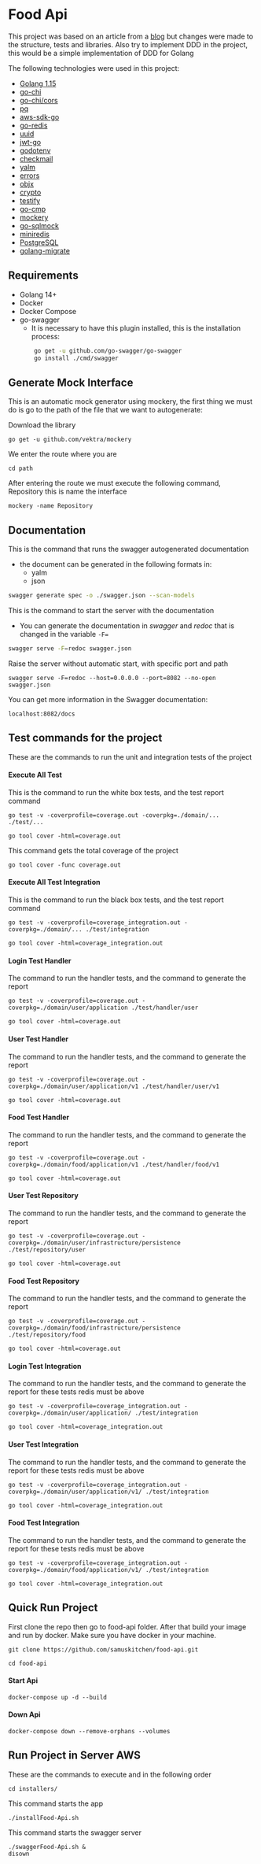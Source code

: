 # Food Api
This project was based on an article from a [blog](https://dev.to/stevensunflash/using-domain-driven-design-ddd-in-golang-3ee5) but changes were made to the structure, tests and libraries. Also try to implement DDD in the project, this would be a simple implementation of DDD for Golang

The following technologies were used in this project:
- [Golang 1.15](https://golang.org/dl/)
- [go-chi](https://github.com/go-chi/chi)
- [go-chi/cors](https://github.com/go-chi/cors)
- [pq](https://github.com/lib/pq)
- [aws-sdk-go](https://github.com/aws/aws-sdk-go) 
- [go-redis](https://github.com/go-redis/redis)
- [uuid](https://github.com/google/uuid)  
- [jwt-go](https://github.com/dgrijalva/jwt-go)  
- [godotenv](https://github.com/joho/godotenv)
- [checkmail](https://github.com/badoux/checkmail)
- [yalm](https://github.com/go-yaml/yaml)
- [errors](https://github.com/pkg/errors)
- [objx](https://github.com/stretchr/objx)  
- [crypto](https://pkg.go.dev/golang.org/x/crypto)  
- [testify](https://github.com/stretchr/testify)
- [go-cmp](https://github.com/google/go-cmp)
- [mockery](https://github.com/vektra/mockery)
- [go-sqlmock](https://github.com/DATA-DOG/go-sqlmock)
- [miniredis](https://github.com/alicebob/miniredis)
- [PostgreSQL](https://www.postgresql.org/download/)
- [golang-migrate](https://github.com/golang-migrate/migrate/)

## Requirements
- Golang 14+
- Docker
- Docker Compose
- go-swagger
    * It is necessary to have this plugin installed, this is the installation process:
    ```bash
        go get -u github.com/go-swagger/go-swagger
        go install ./cmd/swagger
    ```

## Generate Mock Interface
This is an automatic mock generator using mockery, the first thing we must do is go to the path of the file that we want to autogenerate:

Download the library
```
go get -u github.com/vektra/mockery
```

We enter the route where you are
```
cd path
```

After entering the route we must execute the following command, Repository this is name the interface
```
mockery -name Repository
```

## Documentation

This is the command that runs the swagger autogenerated documentation
* the document can be generated in the following formats in:
    * yalm
    * json
```bash
swagger generate spec -o ./swagger.json --scan-models
```

This is the command to start the server with the documentation
* You can generate the documentation in _swagger_ and _redoc_ that is changed in the variable `-F=`
```bash
swagger serve -F=redoc swagger.json
```

Raise the server without automatic start, with specific port and path
````
swagger serve -F=redoc --host=0.0.0.0 --port=8082 --no-open swagger.json
````

You can get more information in the Swagger documentation:
```
localhost:8082/docs
```

## Test commands for the project
These are the commands to run the unit and integration tests of the project

#### Execute All Test
This is the command to run the white box tests, and the test report command
```
go test -v -coverprofile=coverage.out -coverpkg=./domain/... ./test/...

go tool cover -html=coverage.out
```

This command gets the total coverage of the project
```
go tool cover -func coverage.out
```

#### Execute All Test Integration 
This is the command to run the black box tests, and the test report command
```
go test -v -coverprofile=coverage_integration.out -coverpkg=./domain/... ./test/integration

go tool cover -html=coverage_integration.out
```

#### Login Test Handler
The command to run the handler tests, and the command to generate the report
````
go test -v -coverprofile=coverage.out -coverpkg=./domain/user/application ./test/handler/user

go tool cover -html=coverage.out
````

#### User Test Handler
The command to run the handler tests, and the command to generate the report
````
go test -v -coverprofile=coverage.out -coverpkg=./domain/user/application/v1 ./test/handler/user/v1

go tool cover -html=coverage.out
````

#### Food Test Handler
The command to run the handler tests, and the command to generate the report
````
go test -v -coverprofile=coverage.out -coverpkg=./domain/food/application/v1 ./test/handler/food/v1

go tool cover -html=coverage.out
````

#### User Test Repository
The command to run the handler tests, and the command to generate the report
````
go test -v -coverprofile=coverage.out -coverpkg=./domain/user/infrastructure/persistence ./test/repository/user

go tool cover -html=coverage.out
````

#### Food Test Repository
The command to run the handler tests, and the command to generate the report
````
go test -v -coverprofile=coverage.out -coverpkg=./domain/food/infrastructure/persistence ./test/repository/food

go tool cover -html=coverage.out
````

#### Login Test Integration
The command to run the handler tests, and the command to generate the report for these tests redis must be above
````
go test -v -coverprofile=coverage_integration.out -coverpkg=./domain/user/application/ ./test/integration

go tool cover -html=coverage_integration.out
````

#### User Test Integration
The command to run the handler tests, and the command to generate the report for these tests redis must be above
````
go test -v -coverprofile=coverage_integration.out -coverpkg=./domain/user/application/v1/ ./test/integration

go tool cover -html=coverage_integration.out
````

#### Food Test Integration
The command to run the handler tests, and the command to generate the report for these tests redis must be above
````
go test -v -coverprofile=coverage_integration.out -coverpkg=./domain/food/application/v1/ ./test/integration

go tool cover -html=coverage_integration.out
````

## Quick Run Project
First clone the repo then go to food-api folder. After that build your image and run by docker. Make sure you have docker in your machine.

```
git clone https://github.com/samuskitchen/food-api.git

cd food-api
```

#### Start Api
```
docker-compose up -d --build
```

#### Down Api
```
docker-compose down --remove-orphans --volumes
```

## Run Project in Server AWS
These are the commands to execute and in the following order

```
cd installers/
```

This command starts the app
```
./installFood-Api.sh
```

This command starts the swagger server
```
./swaggerFood-Api.sh &
disown
```
